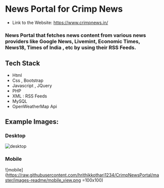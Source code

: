 # News Portal for Crimp News
* Link to the Website: https://www.crimpnews.in/
### News Portal that fetches news content from various news providers like Google News, Livemint, Economic Times, News18, Times of India , etc by using their RSS Feeds.

## Tech Stack
* Html
* Css , Bootstrap
* Javascript , JQuery
* PHP
* XML : RSS Feeds
* MySQL
* OpenWeatherMap Api

## Example Images:

### Desktop
![desktop](https://raw.githubusercontent.com/hrithikkothari1234/CrimpNewsPortal/master/images-readme/desktop_view.png)
### Mobile
![mobile](https://raw.githubusercontent.com/hrithikkothari1234/CrimpNewsPortal/master/images-readme/mobile_view.png =100x100)